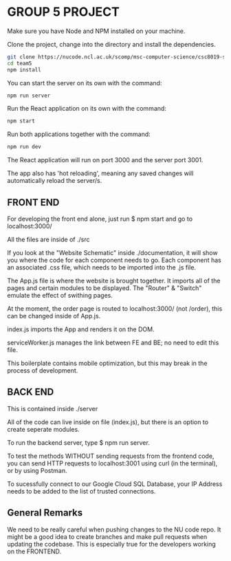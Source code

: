 # GROUP 5 PROJECT

Make sure you have Node and NPM installed on your machine.

Clone the project, change into the directory and install the dependencies.

```bash
git clone https://nucode.ncl.ac.uk/scomp/msc-computer-science/csc8019-software-engineering-and-team-project/team5.git
cd team5
npm install
```


You can start the server on its own with the command:

```bash
npm run server
```

Run the React application on its own with the command:

```bash
npm start
```

Run both applications together with the command:

```bash
npm run dev
```

The React application will run on port 3000 and the server port 3001.

The app also has 'hot reloading', meaning any saved changes will automatically reload the server/s.


## FRONT END

For developing the front end alone, just run $ npm start and go to localhost:3000/

All the files are inside of ./src

If you look at the "Website Schematic" inside ./documentation, it will show you where the code for each component needs to go. Each component has an associated .css file, which needs to be imported into the .js file.

The App.js file is where the website is brought together. It imports all of the pages and certain modules to be displayed. The "Router" & "Switch" emulate the effect of swithing pages.

At the moment, the order page is routed to localhost:3000/ (not /order), this can be changed inside of App.js.

index.js imports the App and renders it on the DOM.

serviceWorker.js manages the link between FE and BE; no need to edit this file.

This boilerplate contains mobile optimization, but this may break in the process of development.


## BACK END

This is contained inside ./server

All of the code can live inside on file (index.js), but there is an option to create seperate modules.

To run the backend server, type $ npm run server.

 To test the methods WITHOUT sending requests from the frontend code, you can send HTTP requests to localhost:3001 using curl (in the terminal), or by using Postman.


To sucessfully connect to our Google Cloud SQL Database, your IP Address needs to be added to the list of trusted connections.


## General Remarks

We need to be really careful when pushing changes to the NU code repo. It might be a good idea to create branches and make pull requests when updating the codebase. This is especially true for the developers working on the FRONTEND.

